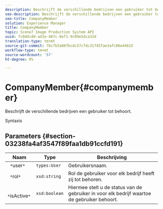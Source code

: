 ```yaml
---
description: Beschrijft de verschillende bedrijven een gebruiker tot behoort.
seo-description: Beschrijft de verschillende bedrijven een gebruiker tot behoort.
seo-title: CompanyMember
solution: Experience Manager
title: CompanyMember
topic: Scene7 Image Production System API
uuid: fc0ddcdd-ad1e-487c-8ef1-9c09e5dca33d
translation-type: tm+mt
source-git-commit: 7bc7b3a86fbcdc57cfdc31745fae3afc06e44b15
workflow-type: tm+mt
source-wordcount: '57'
ht-degree: 0%

---
```



# CompanyMember{#companymember}

Beschrijft de verschillende bedrijven een gebruiker tot behoort.

Syntaxis

## Parameters {#section-03238fa4af3547f89faa1db91ccfd191}

| Naam | Type | Beschrijving |
|---|---|---|
| ` *`user`*` | `types:User` | Gebruikersnaam. |
| ` *`rol`*` | `xsd:string` | Rol de gebruiker voor elk bedrijf heeft zij tot behoren. |
| ` *`isActive`*` | `xsd:boolean` | Hiermee stelt u de status van de gebruiker in voor elk bedrijf waartoe de gebruiker behoort. |

